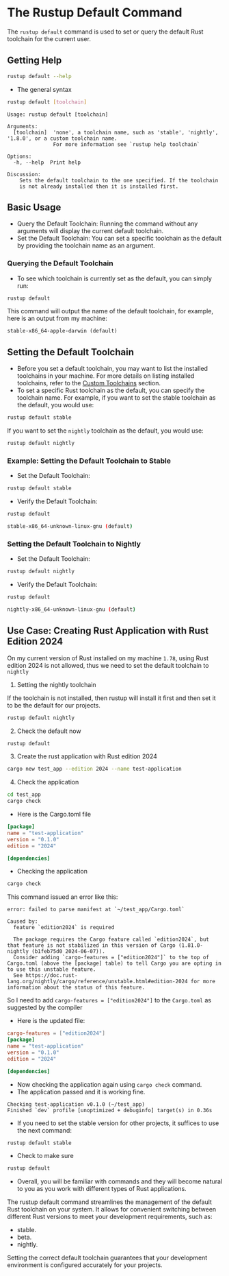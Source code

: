 # The Rustup Default Command

The `rustup default` command is used to set or query the default Rust toolchain for the current user. 

## Getting Help

```bash
rustup default --help
```

- The general syntax 

```bash
rustup default [toolchain]
```

```text
Usage: rustup default [toolchain]

Arguments:
  [toolchain]  'none', a toolchain name, such as 'stable', 'nightly', '1.8.0', or a custom toolchain name.
               For more information see `rustup help toolchain`

Options:
  -h, --help  Print help

Discussion:
    Sets the default toolchain to the one specified. If the toolchain
    is not already installed then it is installed first.
```

## Basic Usage

- Query the Default Toolchain: Running the command without any arguments will display the current default toolchain.
- Set the Default Toolchain: You can set a specific toolchain as the default by providing the toolchain name as an argument.

### Querying the Default Toolchain

- To see which toolchain is currently set as the default, you can simply run:

```bash
rustup default
```

This command will output the name of the default toolchain, for example, here is an output from my machine:

```text
stable-x86_64-apple-darwin (default)
```

## Setting the Default Toolchain

- Before you set a default toolchain, you may want to list the installed toolchains in your machine. For more details on listing installed toolchains, refer to the [Custom Toolchains](custom-toolchains.md#listing-installed-toolchains) section.
- To set a specific Rust toolchain as the default, you can specify the toolchain name. For example, if you want to set the stable toolchain as the default, you would use:

```bash
rustup default stable
```

If you want to set the `nightly` toolchain as the default, you would use:

```bash
rustup default nightly
```

### Example: Setting the Default Toolchain to Stable

- Set the Default Toolchain:

```bash
rustup default stable
```

- Verify the Default Toolchain:

```bash
rustup default
```

```bash
stable-x86_64-unknown-linux-gnu (default)
```

### Setting the Default Toolchain to Nightly
- Set the Default Toolchain:

```bash
rustup default nightly
```

- Verify the Default Toolchain:

```bash
rustup default
```

```bash
nightly-x86_64-unknown-linux-gnu (default)
```

## Use Case: Creating Rust Application with Rust Edition 2024

On my current version of Rust installed on my machine `1.78`, using Rust edition 2024 is not allowed, thus we need to set the default toolchain to `nightly`

1. Setting the nightly toolchain

If the toolchain is not installed, then rustup will install it first and then set it to be the default for our projects. 


```bash
rustup default nightly
```


2. Check the default now

```bash
rustup default
```

3. Create the rust application with Rust edition 2024

```bash
cargo new test_app --edition 2024 --name test-application
```

4. Check the application

```bash
cd test_app
cargo check
```

- Here is the Cargo.toml file

```toml
[package]
name = "test-application"
version = "0.1.0"
edition = "2024"

[dependencies]
```

- Checking the application

```bash
cargo check
```

This command issued an error like this:

```text
error: failed to parse manifest at `~/test_app/Cargo.toml`

Caused by:
  feature `edition2024` is required

  The package requires the Cargo feature called `edition2024`, but that feature is not stabilized in this version of Cargo (1.81.0-nightly (b1feb75d0 2024-06-07)).
  Consider adding `cargo-features = ["edition2024"]` to the top of Cargo.toml (above the [package] table) to tell Cargo you are opting in to use this unstable feature.
  See https://doc.rust-lang.org/nightly/cargo/reference/unstable.html#edition-2024 for more information about the status of this feature.
```

So I need to add `cargo-features = ["edition2024"]` to the `Cargo.toml` as suggested by the compiler

- Here is the updated file:

```toml
cargo-features = ["edition2024"]
[package]
name = "test-application"
version = "0.1.0"
edition = "2024"

[dependencies]
```

- Now checking the application again using `cargo check` command. 
- The application passed and it is working fine.

```text
Checking test-application v0.1.0 (~/test_app)
Finished `dev` profile [unoptimized + debuginfo] target(s) in 0.36s
```

- If you need to set the stable version for other projects, it suffices to use the next command:

```bash
rustup default stable
```

- Check to make sure

```bash
rustup default
```

- Overall, you will be familiar with commands and they will become natural to you as you work with different types of Rust applications.


The rustup default command streamlines the management of the default Rust toolchain on your system. It allows for convenient switching between different Rust versions to meet your development requirements, such as:
  -  stable.
  -  beta.
  -  nightly. 

Setting the correct default toolchain guarantees that your development environment is configured accurately for your projects.
